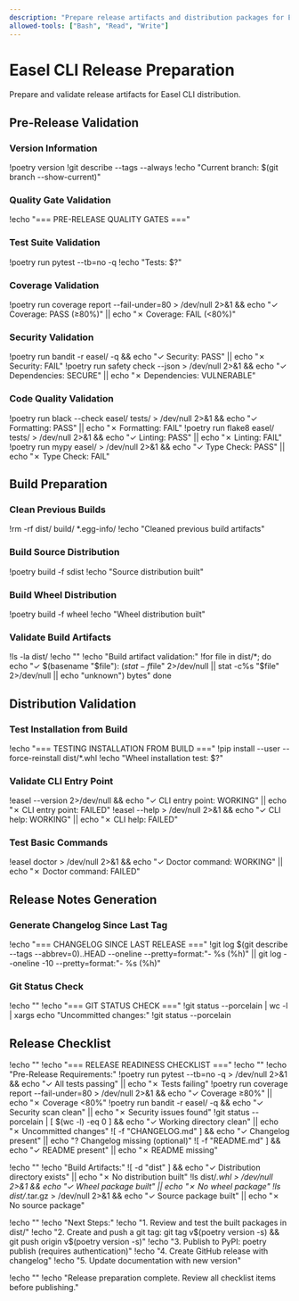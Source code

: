 ```yaml
---
description: "Prepare release artifacts and distribution packages for Easel CLI"
allowed-tools: ["Bash", "Read", "Write"]
---
```


# Easel CLI Release Preparation

Prepare and validate release artifacts for Easel CLI distribution.

## Pre-Release Validation

### Version Information
!poetry version
!git describe --tags --always
!echo "Current branch: $(git branch --show-current)"

### Quality Gate Validation
!echo "=== PRE-RELEASE QUALITY GATES ==="

### Test Suite Validation
!poetry run pytest --tb=no -q
!echo "Tests: $?"

### Coverage Validation
!poetry run coverage report --fail-under=80 > /dev/null 2>&1 && echo "✓ Coverage: PASS (≥80%)" || echo "✗ Coverage: FAIL (<80%)"

### Security Validation
!poetry run bandit -r easel/ -q && echo "✓ Security: PASS" || echo "✗ Security: FAIL"
!poetry run safety check --json > /dev/null 2>&1 && echo "✓ Dependencies: SECURE" || echo "✗ Dependencies: VULNERABLE"

### Code Quality Validation
!poetry run black --check easel/ tests/ > /dev/null 2>&1 && echo "✓ Formatting: PASS" || echo "✗ Formatting: FAIL"
!poetry run flake8 easel/ tests/ > /dev/null 2>&1 && echo "✓ Linting: PASS" || echo "✗ Linting: FAIL"
!poetry run mypy easel/ > /dev/null 2>&1 && echo "✓ Type Check: PASS" || echo "✗ Type Check: FAIL"

## Build Preparation

### Clean Previous Builds
!rm -rf dist/ build/ *.egg-info/
!echo "Cleaned previous build artifacts"

### Build Source Distribution
!poetry build -f sdist
!echo "Source distribution built"

### Build Wheel Distribution
!poetry build -f wheel
!echo "Wheel distribution built"

### Validate Build Artifacts
!ls -la dist/
!echo ""
!echo "Build artifact validation:"
!for file in dist/*; do
    echo "✓ $(basename "$file"): $(stat -f%z "$file" 2>/dev/null || stat -c%s "$file" 2>/dev/null || echo "unknown") bytes"
done

## Distribution Validation

### Test Installation from Build
!echo "=== TESTING INSTALLATION FROM BUILD ==="
!pip install --user --force-reinstall dist/*.whl
!echo "Wheel installation test: $?"

### Validate CLI Entry Point
!easel --version 2>/dev/null && echo "✓ CLI entry point: WORKING" || echo "✗ CLI entry point: FAILED"
!easel --help > /dev/null 2>&1 && echo "✓ CLI help: WORKING" || echo "✗ CLI help: FAILED"

### Test Basic Commands
!easel doctor > /dev/null 2>&1 && echo "✓ Doctor command: WORKING" || echo "✗ Doctor command: FAILED"

## Release Notes Generation

### Generate Changelog Since Last Tag
!echo "=== CHANGELOG SINCE LAST RELEASE ==="
!git log $(git describe --tags --abbrev=0)..HEAD --oneline --pretty=format:"- %s (%h)" || git log --oneline -10 --pretty=format:"- %s (%h)"

### Git Status Check
!echo ""
!echo "=== GIT STATUS CHECK ==="
!git status --porcelain | wc -l | xargs echo "Uncommitted changes:"
!git status --porcelain

## Release Checklist

!echo ""
!echo "=== RELEASE READINESS CHECKLIST ==="
!echo ""
!echo "Pre-Release Requirements:"
!poetry run pytest --tb=no -q > /dev/null 2>&1 && echo "✓ All tests passing" || echo "✗ Tests failing"
!poetry run coverage report --fail-under=80 > /dev/null 2>&1 && echo "✓ Coverage ≥80%" || echo "✗ Coverage <80%"
!poetry run bandit -r easel/ -q && echo "✓ Security scan clean" || echo "✗ Security issues found"
!git status --porcelain | [ $(wc -l) -eq 0 ] && echo "✓ Working directory clean" || echo "✗ Uncommitted changes"
![ -f "CHANGELOG.md" ] && echo "✓ Changelog present" || echo "? Changelog missing (optional)"
![ -f "README.md" ] && echo "✓ README present" || echo "✗ README missing"

!echo ""
!echo "Build Artifacts:"
![ -d "dist" ] && echo "✓ Distribution directory exists" || echo "✗ No distribution built"
!ls dist/*.whl > /dev/null 2>&1 && echo "✓ Wheel package built" || echo "✗ No wheel package"
!ls dist/*.tar.gz > /dev/null 2>&1 && echo "✓ Source package built" || echo "✗ No source package"

!echo ""
!echo "Next Steps:"
!echo "1. Review and test the built packages in dist/"
!echo "2. Create and push a git tag: git tag v$(poetry version -s) && git push origin v$(poetry version -s)"
!echo "3. Publish to PyPI: poetry publish (requires authentication)"
!echo "4. Create GitHub release with changelog"
!echo "5. Update documentation with new version"

!echo ""
!echo "Release preparation complete. Review all checklist items before publishing."